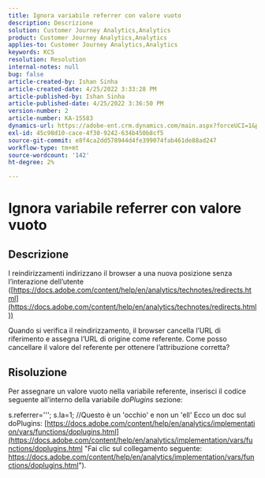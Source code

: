 ```yaml
---
title: Ignora variabile referrer con valore vuoto
description: Descrizione
solution: Customer Journey Analytics,Analytics
product: Customer Journey Analytics,Analytics
applies-to: Customer Journey Analytics,Analytics
keywords: KCS
resolution: Resolution
internal-notes: null
bug: false
article-created-by: Ishan Sinha
article-created-date: 4/25/2022 3:33:28 PM
article-published-by: Ishan Sinha
article-published-date: 4/25/2022 3:36:50 PM
version-number: 2
article-number: KA-15583
dynamics-url: https://adobe-ent.crm.dynamics.com/main.aspx?forceUCI=1&pagetype=entityrecord&etn=knowledgearticle&id=6520a809-adc4-ec11-a7b6-0022480a1d64
exl-id: 45c98d10-cace-4f30-9242-634b450b8cf5
source-git-commit: e8f4ca2dd578944d4fe399074fab461de88ad247
workflow-type: tm+mt
source-wordcount: '142'
ht-degree: 2%

---
```


# Ignora variabile referrer con valore vuoto

## Descrizione


I reindirizzamenti indirizzano il browser a una nuova posizione senza l’interazione dell’utente ([https://docs.adobe.com/content/help/en/analytics/technotes/redirects.html](https://docs.adobe.com/content/help/en/analytics/technotes/redirects.html))

Quando si verifica il reindirizzamento, il browser cancella l’URL di riferimento e assegna l’URL di origine come referente. Come posso cancellare il valore del referente per ottenere l’attribuzione corretta?


## Risoluzione


Per assegnare un valore vuoto nella variabile referente, inserisci il codice seguente all’interno della variabile *doPlugins* sezione:

s.referrer=&#39;&#39;&#39;; s.Ia=1; //Questo è un &#39;occhio&#39; e non un &#39;ell&#39; Ecco un doc sul doPlugins: [https://docs.adobe.com/content/help/en/analytics/implementation/vars/functions/doplugins.html](https://docs.adobe.com/content/help/en/analytics/implementation/vars/functions/doplugins.html "Fai clic sul collegamento seguente: https://docs.adobe.com/content/help/en/analytics/implementation/vars/functions/doplugins.html").
